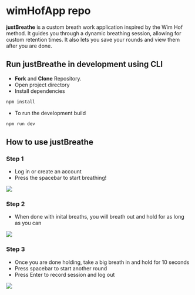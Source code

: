 # wimHofApp repo

**justBreathe** is a custom breath work application inspired by the Wim Hof method. It guides you through a dynamic breathing session, 
allowing for custom retention times. It also lets you save your rounds and view them after you are done.

## Run justBreathe in development using CLI

- **Fork** and **Clone** Repository.
- Open project directory
- Install dependencies

```bash
npm install
```

- To run the development build

```bash
npm run dev
```

## How to use justBreathe


### Step 1
- Log in or create an account
- Press the spacebar to start breathing!

![](https://github.com/tlukasiewicz89/wimHofApp/blob/main/public/justBreatheIntro.gif)


### Step 2
- When done with inital breaths, you will breath out and hold for as long as you can

![](https://github.com/tlukasiewicz89/wimHofApp/blob/main/public/introPartTwoGIFFY.gif)


### Step 3
- Once you are done holding, take a big breath in and hold for 10 seconds
- Press spacebar to start another round 
- Press Enter to record session and log out

![](https://github.com/tlukasiewicz89/wimHofApp/blob/main/public/intoPartThreeGIFFY.gif)
